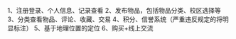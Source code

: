1、注册登录、个人信息、记录查看
2、发布物品，包括物品分类、校区选择等
3、分类查看物品、评论、收藏、交易
4、积分、信誉系统（严重违反规定的将明显标注）
5、基于地理位置的定位
6、购买+线上交流
